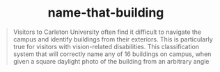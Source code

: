 <p align="center">
  <h1 align="center">name-that-building</h1>
</p>

>Visitors to Carleton University often find it difficult to navigate the campus and identify buildings from their exteriors. This is particularly true for visitors with vision-related disabilities. This classification system that will correctly name any of 16 buildings on campus, when given a square daylight photo of the building from an arbitrary angle
